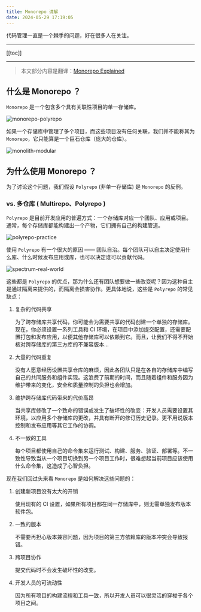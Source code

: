 ```yaml
---
title: Monorepo 讲解
date: 2024-05-29 17:19:05
---
```


代码管理一直是一个棘手的问题，好在很多人在关注。

---

[[toc]]

---

> 本文部分内容是翻译：[Monorepo Explained](https://monorepo.tools/)

## 什么是 Monorepo ？

`Monorepo` 是一个包含多个具有关联性项目的单一存储库。

![monorepo-polyrepo](https://monorepo.tools/images/monorepo-polyrepo.svg)

如果一个存储库中管理了多个项目，而这些项目没有任何关联，我们并不能称其为 `Monorepo`，它只能算是一个巨石仓库（庞大的仓库）。

![monolith-modular](https://monorepo.tools/images/monolith-modular.svg)

## 为什么使用 Monorepo ？

为了讨论这个问题，我们假设 `Polyrepo` (非单一存储库) 是 `Monorepo` 的反例。

### vs. 多仓库 ( Multirepo、Polyrepo )

`Polyrepo` 是目前开发应用的普遍方式：一个存储库对应一个团队、应用或项目。通常，每个存储库都能构建出一个产物，它们拥有自己的构建管道。

![polyrepo-practice](https://monorepo.tools/images/polyrepo-practice.svg)

使用 `Polyrepo` 有一个很大的原因 —— 团队自治。每个团队可以自主决定使用什么库、什么时候发布应用或库，也可以决定谁可以贡献代码。

![spectrum-real-world](https://monorepo.tools/images/spectrum-real-world.svg)

这些都是 `Polyrepo` 的优点，那为什么还有团队想要做一些改变呢？因为这种自主是通过隔离来提供的，而隔离会损害协作。更具体地说，这些是 `Polyrepo` 的常见缺点：

1. 复杂的代码共享

    为了跨存储库共享代码，你可能会为需要共享的代码创建一个单独的存储库。现在，你必须设置一系列工具和 CI 环境，在项目中添加提交配置，还需要配置打包和发布应用，以便其他存储库可以依赖到它。而且，让我们不得不开始核对跨存储库的第三方库的不兼容版本...

2. 大量的代码重复

    没有人愿意经历设置共享仓库的麻烦，因此各团队只是在各自的存储库中编写自己的共同服务和组件实现。这浪费了前期的时间，而且随着组件和服务因为维护带来的变化，安全和质量控制的负担也会增加。

3. 维护跨存储库代码带来的代价高昂

    当共享库修改了一个致命的错误或发生了破坏性的改变：开发人员需要设置其环境，以应用多个存储库的更改，并具有断开的修订历史记录。更不用说版本控制和发布应用等其它工作的协调。

4. 不一致的工具

    每个项目都使用自己的命令集来运行测试、构建、服务、验证、部署等。不一致性导致当从一个项目切换到另一个项目工作时，很难想起当前项目应该使用什么命令集，这造成了心智负担。

现在我们回过头来看 `Monorepo` 是如何解决这些问题的：

1. 创建新项目没有太大的开销

    使用现有的 CI 设置，如果所有项目都在同一存储库中，则无需单独发布版本软件包。

2. 一致的版本

    不需要再担心版本兼容问题，因为项目的第三方依赖库的版本冲突会导致报错。

3. 跨项目协作

    提交代码时不会发生破坏性的改变。

4. 开发人员的可流动性

    因为所有项目的构建流程和工具一致，所以开发人员可以很灵活的穿梭于各个项目之间。